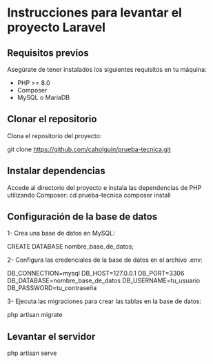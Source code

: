 # Instrucciones para levantar el proyecto Laravel

## Requisitos previos

Asegúrate de tener instalados los siguientes requisitos en tu máquina:

- PHP >= 8.0
- Composer
- MySQL o MariaDB

## Clonar el repositorio

Clona el repositorio del proyecto:

git clone https://github.com/caholguin/prueba-tecnica.git

## Instalar dependencias

Accede al directorio del proyecto e instala las dependencias de PHP utilizando Composer:
cd prueba-tecnica
composer install

## Configuración de la base de datos

1- Crea una base de datos en MySQL:

CREATE DATABASE nombre_base_de_datos;

2- Configura las credenciales de la base de datos en el archivo .env:

DB_CONNECTION=mysql
DB_HOST=127.0.0.1
DB_PORT=3306
DB_DATABASE=nombre_base_de_datos
DB_USERNAME=tu_usuario
DB_PASSWORD=tu_contraseña


3- Ejecuta las migraciones para crear las tablas en la base de datos:

php artisan migrate

## Levantar el servidor

php artisan serve

